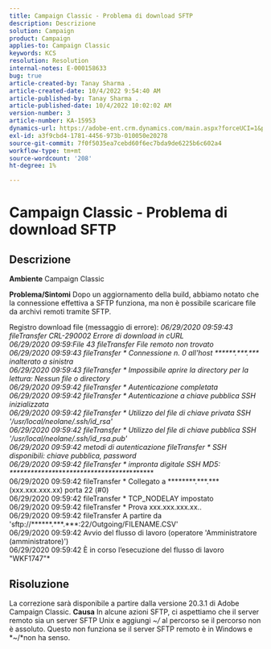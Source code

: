 ```yaml
---
title: Campaign Classic - Problema di download SFTP
description: Descrizione
solution: Campaign
product: Campaign
applies-to: Campaign Classic
keywords: KCS
resolution: Resolution
internal-notes: E-000158633
bug: true
article-created-by: Tanay Sharma .
article-created-date: 10/4/2022 9:54:40 AM
article-published-by: Tanay Sharma .
article-published-date: 10/4/2022 10:02:02 AM
version-number: 3
article-number: KA-15953
dynamics-url: https://adobe-ent.crm.dynamics.com/main.aspx?forceUCI=1&pagetype=entityrecord&etn=knowledgearticle&id=ff71298d-ca43-ed11-bba2-0022480868ff
exl-id: a3f9cbd4-1781-4456-973b-010050e20278
source-git-commit: 7f0f5035ea7cebd60f6ec7bda9de6225b6c602a4
workflow-type: tm+mt
source-wordcount: '208'
ht-degree: 1%

---
```


# Campaign Classic - Problema di download SFTP

## Descrizione

<b>Ambiente</b>
Campaign Classic


<b>Problema/Sintomi</b>
Dopo un aggiornamento della build, abbiamo notato che la connessione effettiva a SFTP funziona, ma non è possibile scaricare file da archivi remoti tramite SFTP.

Registro download file (messaggio di errore):
*06/29/2020 09:59:43 fileTransfer CRL-290002 Errore di download in cURL
<br>06/29/2020 09:59:File 43 fileTransfer File remoto non trovato
<br>06/29/2020 09:59:43 fileTransfer \* Connessione n. 0 all&#39;host \*\*\*\*\*\*.\*\*\*.\*\*\* inalterato a sinistra
<br>06/29/2020 09:59:43 fileTransfer \* Impossibile aprire la directory per la lettura: Nessun file o directory
<br>06/29/2020 09:59:42 fileTransfer \* Autenticazione completata
<br>06/29/2020 09:59:42 fileTransfer \* Autenticazione a chiave pubblica SSH inizializzata
<br>06/29/2020 09:59:42 fileTransfer \* Utilizzo del file di chiave privata SSH &#39;/usr/local/neolane/.ssh/id_rsa&#39;
<br>06/29/2020 09:59:42 fileTransfer \* Utilizzo del file di chiave pubblica SSH &#39;/usr/local/neolane/.ssh/id_rsa.pub&#39;
<br>06/29/2020 09:59:42 metodi di autenticazione fileTransfer \* SSH disponibili: chiave pubblica, password
<br>06/29/2020 09:59:42 fileTransfer \* impronta digitale SSH MD5: \*\*\*\*\*\*\*\*\*\*\*\*\**\*\*\**\*\*\*\*\*\*\*\*\*\*\*\*\*\*\*\*\*\**\**\**\***\**
<br>06/29/2020 09:59:42 fileTransfer \* Collegato a \*\*\*\*\*\*\*\*.\*\*\*.\*\*\* (xxx.xxx.xxx.xx) porta 22 (#0)
<br>06/29/2020 09:59:42 fileTransfer \* TCP_NODELAY impostato
<br>06/29/2020 09:59:42 fileTransfer \* Prova xxx.xxx.xxx.xx..
<br>06/29/2020 09:59:42 fileTransfer A partire da &#39;sftp://\*\*\*\*\*\*.\*\*\*.\*\*\*:22/Outgoing/FILENAME.CSV&#39;
<br>06/29/2020 09:59:42 Avvio del flusso di lavoro (operatore &#39;Amministratore (amministratore)&#39;)
<br>06/29/2020 09:59:42 È in corso l’esecuzione del flusso di lavoro &quot;WKF1747&quot;*

## Risoluzione


La correzione sarà disponibile a partire dalla versione 20.3.1 di Adobe Campaign Classic.
<b>Causa</b>
In alcune azioni SFTP, ci aspettiamo che il server remoto sia un server SFTP Unix e aggiungi *~/* al percorso se il percorso non è assoluto.
Questo non funziona se il server SFTP remoto è in Windows e *~/*non ha senso.
